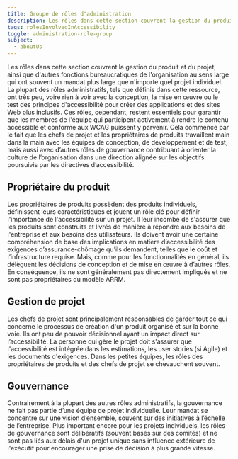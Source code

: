 ```yaml
---
title: Groupe de rôles d'administration
description: Les rôles dans cette section couvrent la gestion du produit et du projet, ainsi que d'autres fonctions bureaucratiques de l'organisation au sens large qui ont souvent un mandat plus large que n'importe quel projet individuel. La plupart des rôles administratifs, tels que définis dans cette ressource, ont très peu, voire rien à voir avec la conception, la mise en œuvre ou le test des principes d'accessibilité pour créer des applications et des sites Web plus inclusifs. Ces rôles, cependant, restent essentiels pour garantir que les membres de l'équipe qui participent activement à rendre le contenu accessible et conforme aux WCAG puissent y parvenir. Cela commence par le fait que les chefs de projet et les propriétaires de produits travaillent main dans la main avec les équipes de conception, de développement et de test, mais aussi avec d’autres rôles de gouvernance contribuant à orienter la culture de l’organisation dans une direction alignée sur les objectifs poursuivis par les directives d’accessibilité.
tags: rolesInvolvedInAccessibility
toggle: administration-role-group
subject:
  - aboutUs
---
```


Les rôles dans cette section couvrent la gestion du produit et du projet, ainsi que d'autres fonctions bureaucratiques de l'organisation au sens large qui ont souvent un mandat plus large que n'importe quel projet individuel. La plupart des rôles administratifs, tels que définis dans cette ressource, ont très peu, voire rien à voir avec la conception, la mise en œuvre ou le test des principes d'accessibilité pour créer des applications et des sites Web plus inclusifs. Ces rôles, cependant, restent essentiels pour garantir que les membres de l'équipe qui participent activement à rendre le contenu accessible et conforme aux WCAG puissent y parvenir. Cela commence par le fait que les chefs de projet et les propriétaires de produits travaillent main dans la main avec les équipes de conception, de développement et de test, mais aussi avec d’autres rôles de gouvernance contribuant à orienter la culture de l’organisation dans une direction alignée sur les objectifs poursuivis par les directives d’accessibilité.

## Propriétaire du produit
Les propriétaires de produits possèdent des produits individuels, définissent leurs caractéristiques et jouent un rôle clé pour définir l'importance de l'accessibilité sur un projet. Il leur incombe de s'assurer que les produits sont construits et livrés de manière à répondre aux besoins de l'entreprise et aux besoins des utilisateurs. Ils doivent avoir une certaine compréhension de base des implications en matière d’accessibilité des exigences d’assurance-chômage qu’ils demandent, telles que le coût et l’infrastructure requise. Mais, comme pour les fonctionnalités en général, ils délèguent les décisions de conception et de mise en œuvre à d’autres rôles. En conséquence, ils ne sont généralement pas directement impliqués et ne sont pas propriétaires du modèle ARRM.

## Gestion de projet
Les chefs de projet sont principalement responsables de garder tout ce qui concerne le processus de création d'un produit organisé et sur la bonne voie. Ils ont peu de pouvoir décisionnel ayant un impact direct sur l’accessibilité. La personne qui gère le projet doit s'assurer que l'accessibilité est intégrée dans les estimations, les user stories (si Agile) et les documents d'exigences. Dans les petites équipes, les rôles des propriétaires de produits et des chefs de projet se chevauchent souvent.

## Gouvernance
Contrairement à la plupart des autres rôles administratifs, la gouvernance ne fait pas partie d’une équipe de projet individuelle. Leur mandat se concentre sur une vision d’ensemble, souvent sur des initiatives à l’échelle de l’entreprise. Plus important encore pour les projets individuels, les rôles de gouvernance sont délibératifs (souvent basés sur des comités) et ne sont pas liés aux délais d'un projet unique sans influence extérieure de l'exécutif pour encourager une prise de décision à plus grande vitesse.
